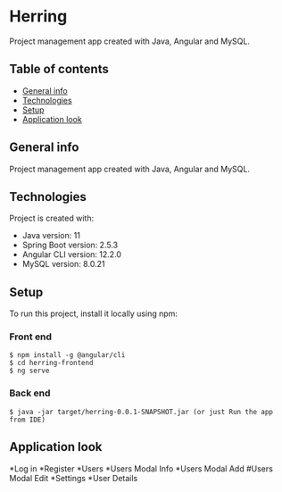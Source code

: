 # Herring
Project management app created with Java, Angular and MySQL.

## Table of contents
* [General info](#general-info)
* [Technologies](#technologies)
* [Setup](#setup)
* [Application look](#app-look)

## General info
Project management app created with Java, Angular and MySQL.
	
## Technologies
Project is created with:
* Java version: 11
* Spring Boot version: 2.5.3
* Angular CLI version: 12.2.0
* MySQL version: 8.0.21
	
## Setup
To run this project, install it locally using npm:

### Front end
```
$ npm install -g @angular/cli
$ cd herring-frontend
$ ng serve
```

### Back end
```
$ java -jar target/herring-0.0.1-SNAPSHOT.jar (or just Run the app from IDE)
```

## Application look
*Log in
*Register
*Users
*Users Modal Info
*Users Modal Add
#Users Modal Edit
*Settings
*User Details
